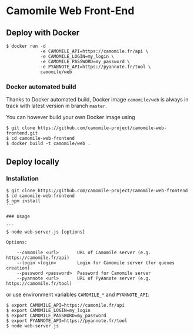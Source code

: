 # Camomile Web Front-End

## Deploy with Docker

```
$ docker run -d
             -e CAMOMILE_API=https://camomile.fr/api \
             -e CAMOMILE_LOGIN=my_login \
             -e CAMOMILE_PASSWORD=my_password \
             -e PYANNOTE_API=https://pyannote.fr/tool \
             camomile/web
```

### Docker automated build

Thanks to Docker automated build, Docker image `camomile/web` is always in track with latest version in branch `master`.

You can however build your own Docker image using
```
$ git clone https://github.com/camomile-project/camomile-web-frontend.git
$ cd camomile-web-frontend
$ docker build -t camomile/web . 
```

## Deploy locally

### Installation 

````
$ git clone https://github.com/camomile-project/camomile-web-frontend
$ cd camomile-web-frontend
$ npm install
```

### Usage

```
$ node web-server.js [options]

Options:

    --camomile <url>       URL of Camomile server (e.g. https://camomile.fr/api)
    --login <login>        Login for Camomile server (for queues creation)
    --password <password>  Password for Camomile server
    --pyannote <url>       URL of PyAnnote server (e.g. https://camomile.fr/tool)
````

or use environment variables `CAMOMILE_*` and `PYANNOTE_API`:

```
$ export CAMOMILE_API=https://camomile.fr/api
$ export CAMOMILE_LOGIN=my_login
$ export CAMOMILE_PASSWORD=my_password
$ export PYANNOTE_API=https://pyannote.fr/tool
$ node web-server.js
```
